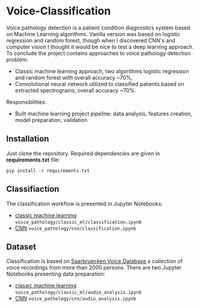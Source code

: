 # Voice-Classification


Voice pathology detection is a patient condition diagnostics system based on Machine Learning algorithms. Vanilla version was based on logistic regression and random forest, though when I discovered CNN's and computer vision I thought it would be nice to test a deep learning approach. To conclude the project contains approaches to voice pathology detection problem:
* Classic machine learning approach, two algorithms logistic regression and random forest with overall accuracy ~70%,
* Convolutional neural network utilized to classified patients based on extracted spectrograms, overall accuracy ~70%.

Responsibilities:
* Built machine learning project pipeline: data analysis, features creation, model preparation, validation 

## Installation
Just clone the repository. Required dependencies are given in **requirements.txt** file:

`pip install -r requirements.txt`

## Classifiaction
The classification workflow is presented in Jupyter Notebooks:
* [classic machine learning](voice_pathology/classic_ml/classification.ipynb) `voice_pathology/classic_ml/classification.ipynb`
* [CNN](voice_pathology/cnn/classification.ipynb) `voice_pathology/cnn/classification.ipynb`

## Dataset
Classification is based on [Saarbruecken Voice Database](http://www.stimmdatenbank.coli.uni-saarland.de/help_en.php4) a collection of voice recordings from more than 2000 persons. There are two Jupyter Notebooks presenting data preparation:
* [classic machine learning](voice_pathology/classic_ml/audio_analysis.ipynb) `voice_pathology/classic_ml/audio_analysis.ipynb`
* [CNN](voice_pathology/cnn/audio_analysis.ipynb) `voice_pathology/cnn/audio_analysis.ipynb`
